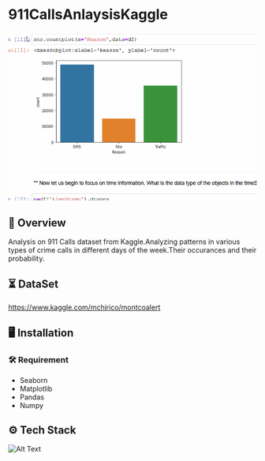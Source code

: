 
# 911CallsAnlaysisKaggle

![alt](demo.gif)



## 📝 Overview

Analysis on 911 Calls dataset from Kaggle.Analyzing patterns in various types of crime calls in different days of the week.Their occurances and their probability.


## ⏳ DataSet

https://www.kaggle.com/mchirico/montcoalert
  
## 🖥️ Installation
### 🛠️ Requirement



* Seaborn
* Matplotlib
* Pandas
* Numpy


    
## ⚙️ Tech Stack

![Alt Text](https://fiverr-res.cloudinary.com/images/q_auto,f_auto/gigs/187550926/original/cde47296f9d02346b6561eee753741d7272bfce6/do-data-analysis-in-python-using-numpy-pandas-matplotlib-seaborn.jpg)

